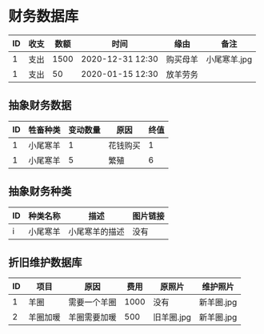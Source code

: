 # 财务数据库

| ID   | 收支 | 数额 | 时间 | 缘由 | 备注 |
| ---- | ---- | ---- | ---- | ---- | ---- |
|    1  |   支出   |   1500   |   2020-12-31 12:30   |    购买母羊  |  小尾寒羊.jpg    |
|    1  |   支出   |   50   |   2020-01-15 12:30   |    放羊劳务  |      |

## 抽象财务数据

| ID   | 牲畜种类 | 变动数量 | 原因 | 终值 |
| ---- | -------- | -------- | ---- | ---- |
|   1   |    小尾寒羊      |     1     |   花钱购买   |   1   |
|   1   |    小尾寒羊      |     5     |   繁殖   |   6   |


## 抽象财务种类

| ID   | 种类名称 | 描述           | 图片链接 |
| ---- | -------- | -------------- | -------- |
| i    | 小尾寒羊 | 小尾寒羊的描述 | 没有     |

## 折旧维护数据库

| ID   | 项目 | 原因 | 费用 | 原照片 | 维护照片 |
| ---- | ---- | ---- | ---- | ------ | -------- |
|   1   |   羊圈   |   需要一个羊圈   |    1000  |    没有    |    新羊圈.jpg      |
|   2   |   羊圈加暖   |   羊圈需要加暖   |  500   |   旧羊圈.jpg     |    新羊圈.jpg      |


